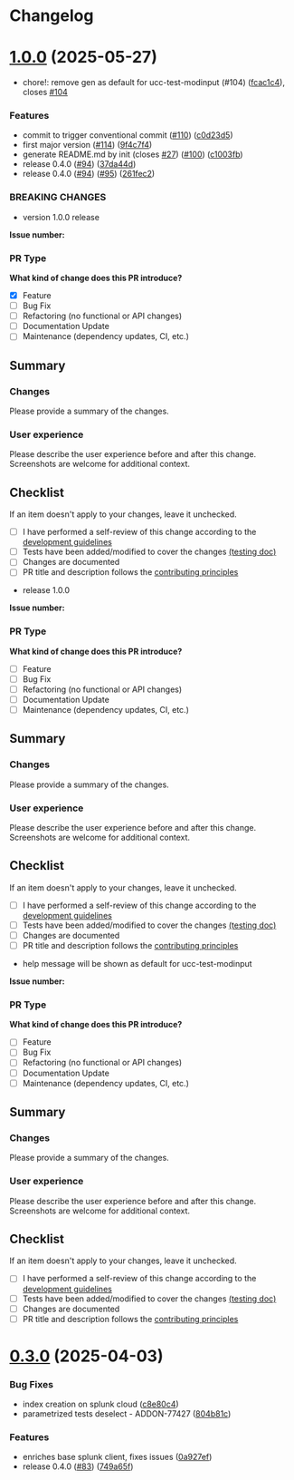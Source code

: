 # Changelog

# [1.0.0](https://github.com/splunk/addonfactory-ucc-test/compare/v0.3.0...v1.0.0) (2025-05-27)


* chore!: remove gen as default for ucc-test-modinput (#104) ([fcac1c4](https://github.com/splunk/addonfactory-ucc-test/commit/fcac1c474c2508db5717aa2318b44f21e27a8a49)), closes [#104](https://github.com/splunk/addonfactory-ucc-test/issues/104)


### Features

* commit to trigger conventional commit ([#110](https://github.com/splunk/addonfactory-ucc-test/issues/110)) ([c0d23d5](https://github.com/splunk/addonfactory-ucc-test/commit/c0d23d5574ab30d0957a0bf73321211bfb3a2337))
* first major version ([#114](https://github.com/splunk/addonfactory-ucc-test/issues/114)) ([9f4c7f4](https://github.com/splunk/addonfactory-ucc-test/commit/9f4c7f498a85fe50c9d72face865e6c4eec2750c))
* generate README.md by init (closes [#27](https://github.com/splunk/addonfactory-ucc-test/issues/27)) ([#100](https://github.com/splunk/addonfactory-ucc-test/issues/100)) ([c1003fb](https://github.com/splunk/addonfactory-ucc-test/commit/c1003fbacc307a249815b766afce2c85f503e324))
* release 0.4.0 ([#94](https://github.com/splunk/addonfactory-ucc-test/issues/94)) ([37da44d](https://github.com/splunk/addonfactory-ucc-test/commit/37da44d8d9e502245992a21febb08e49e134cedb))
* release 0.4.0 ([#94](https://github.com/splunk/addonfactory-ucc-test/issues/94)) ([#95](https://github.com/splunk/addonfactory-ucc-test/issues/95)) ([261fec2](https://github.com/splunk/addonfactory-ucc-test/commit/261fec201ddf1e95c3b82df061e6e4e32e2b7c73))


### BREAKING CHANGES

* version 1.0.0 release

**Issue number:**

### PR Type

**What kind of change does this PR introduce?**
* [x] Feature
* [ ] Bug Fix
* [ ] Refactoring (no functional or API changes)
* [ ] Documentation Update
* [ ] Maintenance (dependency updates, CI, etc.)

## Summary

### Changes

Please provide a summary of the changes.

### User experience

Please describe the user experience before and after this change.
Screenshots are welcome for additional context.

## Checklist

If an item doesn't apply to your changes, leave it unchecked.

* [ ] I have performed a self-review of this change according to the
[development
guidelines](https://splunk.github.io/addonfactory-ucc-test/contributing/#development-guidelines)
* [ ] Tests have been added/modified to cover the changes [(testing
doc)](https://splunk.github.io/addonfactory-ucc-test/contributing/#build-and-test)
* [ ] Changes are documented
* [ ] PR title and description follows the [contributing
principles](https://splunk.github.io/addonfactory-ucc-test/contributing/#pull-requests)
* release 1.0.0

**Issue number:**

### PR Type

**What kind of change does this PR introduce?**
* [ ] Feature
* [ ] Bug Fix
* [ ] Refactoring (no functional or API changes)
* [ ] Documentation Update
* [ ] Maintenance (dependency updates, CI, etc.)

## Summary

### Changes

Please provide a summary of the changes.

### User experience

Please describe the user experience before and after this change.
Screenshots are welcome for additional context.

## Checklist

If an item doesn't apply to your changes, leave it unchecked.

* [ ] I have performed a self-review of this change according to the
[development
guidelines](https://splunk.github.io/addonfactory-ucc-test/contributing/#development-guidelines)
* [ ] Tests have been added/modified to cover the changes [(testing
doc)](https://splunk.github.io/addonfactory-ucc-test/contributing/#build-and-test)
* [ ] Changes are documented
* [ ] PR title and description follows the [contributing
principles](https://splunk.github.io/addonfactory-ucc-test/contributing/#pull-requests)
* help message will be shown as default for
ucc-test-modinput

**Issue number:**

### PR Type

**What kind of change does this PR introduce?**
* [ ] Feature
* [ ] Bug Fix
* [ ] Refactoring (no functional or API changes)
* [ ] Documentation Update
* [ ] Maintenance (dependency updates, CI, etc.)

## Summary

### Changes

Please provide a summary of the changes.

### User experience

Please describe the user experience before and after this change.
Screenshots are welcome for additional context.

## Checklist

If an item doesn't apply to your changes, leave it unchecked.

* [ ] I have performed a self-review of this change according to the
[development
guidelines](https://splunk.github.io/addonfactory-ucc-test/contributing/#development-guidelines)
* [ ] Tests have been added/modified to cover the changes [(testing
doc)](https://splunk.github.io/addonfactory-ucc-test/contributing/#build-and-test)
* [ ] Changes are documented
* [ ] PR title and description follows the [contributing
principles](https://splunk.github.io/addonfactory-ucc-test/contributing/#pull-requests)

# [0.3.0](https://github.com/splunk/addonfactory-ucc-test/compare/v0.2.0...v0.3.0) (2025-04-03)


### Bug Fixes

* index creation on splunk cloud ([c8e80c4](https://github.com/splunk/addonfactory-ucc-test/commit/c8e80c476f6b59ce459d1e31ed83d66df8a33af5))
* parametrized tests deselect - ADDON-77427 ([804b81c](https://github.com/splunk/addonfactory-ucc-test/commit/804b81c73cf30de341f2f99d2ce24b450391e4ce))


### Features

* enriches base splunk client, fixes issues ([0a927ef](https://github.com/splunk/addonfactory-ucc-test/commit/0a927efb426def4231ac155bad2c778622528cd6))
* release 0.4.0 ([#83](https://github.com/splunk/addonfactory-ucc-test/issues/83)) ([749a65f](https://github.com/splunk/addonfactory-ucc-test/commit/749a65f2c2232566ce4118619021cd27a4949233))
